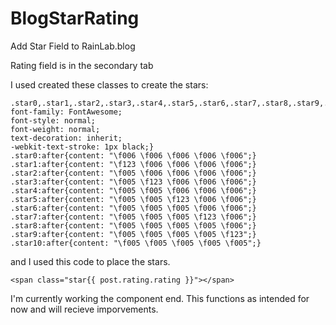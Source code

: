 # BlogStarRating
Add Star Field to RainLab.blog

Rating field is in the secondary tab


I used created these classes to create the stars:

    .star0,.star1,.star2,.star3,.star4,.star5,.star6,.star7,.star8,.star9,.star10{
    font-family: FontAwesome;
    font-style: normal;
    font-weight: normal;
    text-decoration: inherit;
    -webkit-text-stroke: 1px black;}
    .star0:after{content: "\f006 \f006 \f006 \f006 \f006";}
    .star1:after{content: "\f123 \f006 \f006 \f006 \f006";}
    .star2:after{content: "\f005 \f006 \f006 \f006 \f006";}
    .star3:after{content: "\f005 \f123 \f006 \f006 \f006";}
    .star4:after{content: "\f005 \f005 \f006 \f006 \f006";}
    .star5:after{content: "\f005 \f005 \f123 \f006 \f006";}
    .star6:after{content: "\f005 \f005 \f005 \f006 \f006";}
    .star7:after{content: "\f005 \f005 \f005 \f123 \f006";}
    .star8:after{content: "\f005 \f005 \f005 \f005 \f006";}
    .star9:after{content: "\f005 \f005 \f005 \f005 \f123";}
    .star10:after{content: "\f005 \f005 \f005 \f005 \f005";}


and I used this code to place the stars.

    <span class="star{{ post.rating.rating }}"></span>
  
I'm currently working the component end. This functions as intended for now and will recieve imporvements.
